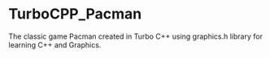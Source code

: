 # TurboCPP_Pacman

The classic game Pacman created in Turbo C++ using graphics.h library for learning C++ and Graphics.
